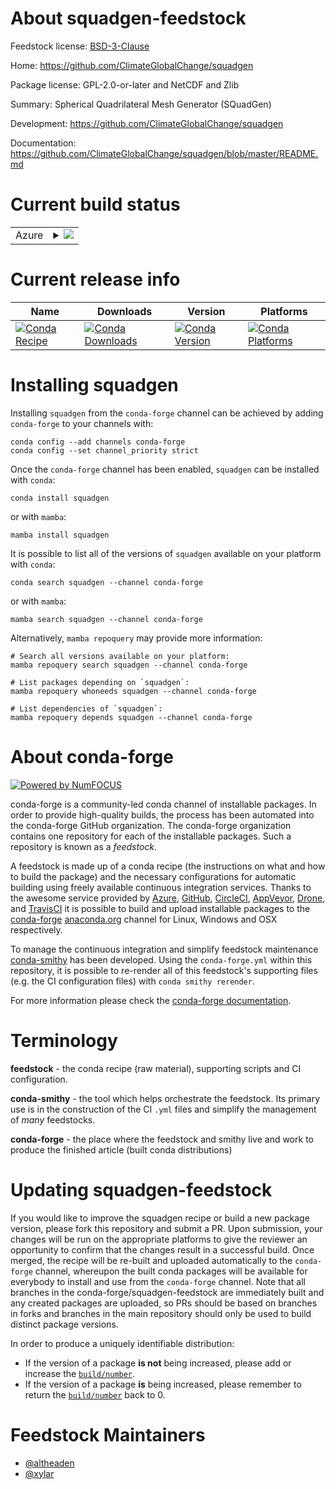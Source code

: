 About squadgen-feedstock
========================

Feedstock license: [BSD-3-Clause](https://github.com/conda-forge/squadgen-feedstock/blob/main/LICENSE.txt)

Home: https://github.com/ClimateGlobalChange/squadgen

Package license: GPL-2.0-or-later and NetCDF and Zlib

Summary: Spherical Quadrilateral Mesh Generator (SQuadGen)

Development: https://github.com/ClimateGlobalChange/squadgen

Documentation: https://github.com/ClimateGlobalChange/squadgen/blob/master/README.md

Current build status
====================


<table>
    
  <tr>
    <td>Azure</td>
    <td>
      <details>
        <summary>
          <a href="https://dev.azure.com/conda-forge/feedstock-builds/_build/latest?definitionId=22367&branchName=main">
            <img src="https://dev.azure.com/conda-forge/feedstock-builds/_apis/build/status/squadgen-feedstock?branchName=main">
          </a>
        </summary>
        <table>
          <thead><tr><th>Variant</th><th>Status</th></tr></thead>
          <tbody><tr>
              <td>linux_64</td>
              <td>
                <a href="https://dev.azure.com/conda-forge/feedstock-builds/_build/latest?definitionId=22367&branchName=main">
                  <img src="https://dev.azure.com/conda-forge/feedstock-builds/_apis/build/status/squadgen-feedstock?branchName=main&jobName=linux&configuration=linux%20linux_64_" alt="variant">
                </a>
              </td>
            </tr>
          </tbody>
        </table>
      </details>
    </td>
  </tr>
</table>

Current release info
====================

| Name | Downloads | Version | Platforms |
| --- | --- | --- | --- |
| [![Conda Recipe](https://img.shields.io/badge/recipe-squadgen-green.svg)](https://anaconda.org/conda-forge/squadgen) | [![Conda Downloads](https://img.shields.io/conda/dn/conda-forge/squadgen.svg)](https://anaconda.org/conda-forge/squadgen) | [![Conda Version](https://img.shields.io/conda/vn/conda-forge/squadgen.svg)](https://anaconda.org/conda-forge/squadgen) | [![Conda Platforms](https://img.shields.io/conda/pn/conda-forge/squadgen.svg)](https://anaconda.org/conda-forge/squadgen) |

Installing squadgen
===================

Installing `squadgen` from the `conda-forge` channel can be achieved by adding `conda-forge` to your channels with:

```
conda config --add channels conda-forge
conda config --set channel_priority strict
```

Once the `conda-forge` channel has been enabled, `squadgen` can be installed with `conda`:

```
conda install squadgen
```

or with `mamba`:

```
mamba install squadgen
```

It is possible to list all of the versions of `squadgen` available on your platform with `conda`:

```
conda search squadgen --channel conda-forge
```

or with `mamba`:

```
mamba search squadgen --channel conda-forge
```

Alternatively, `mamba repoquery` may provide more information:

```
# Search all versions available on your platform:
mamba repoquery search squadgen --channel conda-forge

# List packages depending on `squadgen`:
mamba repoquery whoneeds squadgen --channel conda-forge

# List dependencies of `squadgen`:
mamba repoquery depends squadgen --channel conda-forge
```


About conda-forge
=================

[![Powered by
NumFOCUS](https://img.shields.io/badge/powered%20by-NumFOCUS-orange.svg?style=flat&colorA=E1523D&colorB=007D8A)](https://numfocus.org)

conda-forge is a community-led conda channel of installable packages.
In order to provide high-quality builds, the process has been automated into the
conda-forge GitHub organization. The conda-forge organization contains one repository
for each of the installable packages. Such a repository is known as a *feedstock*.

A feedstock is made up of a conda recipe (the instructions on what and how to build
the package) and the necessary configurations for automatic building using freely
available continuous integration services. Thanks to the awesome service provided by
[Azure](https://azure.microsoft.com/en-us/services/devops/), [GitHub](https://github.com/),
[CircleCI](https://circleci.com/), [AppVeyor](https://www.appveyor.com/),
[Drone](https://cloud.drone.io/welcome), and [TravisCI](https://travis-ci.com/)
it is possible to build and upload installable packages to the
[conda-forge](https://anaconda.org/conda-forge) [anaconda.org](https://anaconda.org/)
channel for Linux, Windows and OSX respectively.

To manage the continuous integration and simplify feedstock maintenance
[conda-smithy](https://github.com/conda-forge/conda-smithy) has been developed.
Using the ``conda-forge.yml`` within this repository, it is possible to re-render all of
this feedstock's supporting files (e.g. the CI configuration files) with ``conda smithy rerender``.

For more information please check the [conda-forge documentation](https://conda-forge.org/docs/).

Terminology
===========

**feedstock** - the conda recipe (raw material), supporting scripts and CI configuration.

**conda-smithy** - the tool which helps orchestrate the feedstock.
                   Its primary use is in the construction of the CI ``.yml`` files
                   and simplify the management of *many* feedstocks.

**conda-forge** - the place where the feedstock and smithy live and work to
                  produce the finished article (built conda distributions)


Updating squadgen-feedstock
===========================

If you would like to improve the squadgen recipe or build a new
package version, please fork this repository and submit a PR. Upon submission,
your changes will be run on the appropriate platforms to give the reviewer an
opportunity to confirm that the changes result in a successful build. Once
merged, the recipe will be re-built and uploaded automatically to the
`conda-forge` channel, whereupon the built conda packages will be available for
everybody to install and use from the `conda-forge` channel.
Note that all branches in the conda-forge/squadgen-feedstock are
immediately built and any created packages are uploaded, so PRs should be based
on branches in forks and branches in the main repository should only be used to
build distinct package versions.

In order to produce a uniquely identifiable distribution:
 * If the version of a package **is not** being increased, please add or increase
   the [``build/number``](https://docs.conda.io/projects/conda-build/en/latest/resources/define-metadata.html#build-number-and-string).
 * If the version of a package **is** being increased, please remember to return
   the [``build/number``](https://docs.conda.io/projects/conda-build/en/latest/resources/define-metadata.html#build-number-and-string)
   back to 0.

Feedstock Maintainers
=====================

* [@altheaden](https://github.com/altheaden/)
* [@xylar](https://github.com/xylar/)

